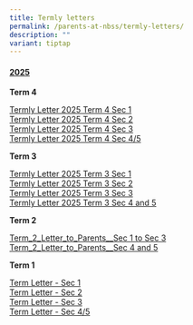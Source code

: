 ```yaml
---
title: Termly letters
permalink: /parents-at-nbss/termly-letters/
description: ""
variant: tiptap
---
```

<h4><strong><u>2025</u></strong></h4>
<p><strong>Term 4</strong>
</p>
<p><a href="/files/2025 term3 letter/NBSS_Termly_Letter_2025_Term_4_Sec_1.pdf" rel="noopener nofollow" target="_blank">Termly Letter 2025 Term 4 Sec 1</a>
<br><a href="/files/2025 term3 letter/NBSS_Termly_Letter_2025_Term_4_Sec_2.pdf" rel="noopener nofollow" target="_blank">Termly Letter 2025 Term 4 Sec 2</a>
<br><a href="/files/2025 term3 letter/NBSS_Termly_Letter_2025_Term_4_Sec_3.pdf" rel="noopener nofollow" target="_blank">Termly Letter 2025 Term 4 Sec 3</a>
<br><a href="/files/2025 term3 letter/NBSS_Termly_Letter_2025_Term_4_Sec_4___5.pdf" rel="noopener nofollow" target="_blank">Termly Letter 2025 Term 4 Sec 4/5</a>
</p>
<p></p>
<p><strong>Term 3</strong>
</p>
<p><a href="/files/2025 term letter/NBSS_Termly_Letter_2025_Term_3___Sec_1.pdf" rel="noopener nofollow" target="_blank">Termly Letter 2025 Term 3 Sec 1</a>
<br><a href="/files/2025 term letter/NBSS_Termly_Letter_2025_Term_3___Sec_2.pdf" rel="noopener nofollow" target="_blank">Termly Letter 2025 Term 3 Sec 2</a>
<br><a href="/files/2025 term letter/NBSS_Termly_Letter_2025_Term_3___Sec_3.pdf" rel="noopener nofollow" target="_blank">Termly Letter 2025 Term 3 Sec 3</a>
<br><a href="/files/2025 term letter/NBSS_Termly_Letter_2025_Term_3___Sec_4_and_5.pdf" rel="noopener nofollow" target="_blank">Termly Letter 2025 Term 3 Sec 4 and 5</a>
<br>
</p>
<p><strong>Term 2</strong>
</p>
<p><a href="/files/2025 term letter/Term_2_Letter_to_Parents__S1_3_.pdf" rel="noopener nofollow" target="_blank">Term_2_Letter_to_Parents__Sec 1 to Sec 3</a>
<br><a href="/files/2025 term letter/Term_2_Letter_to_Parents__S4_5_.pdf" rel="noopener nofollow" target="_blank">Term_2_Letter_to_Parents__Sec 4 and 5</a>
</p>
<p></p>
<p><strong>Term 1</strong>
</p>
<p><a href="/files/2025 term letter/NBSS_Termly_Letter_2025_Term_1___Sec_1.pdf" rel="noopener nofollow" target="_blank">Term Letter - Sec 1</a>
<br><a href="/files/2025 term letter/NBSS_Termly_Letter_2025_Term_1___Sec_2.pdf" rel="noopener nofollow" target="_blank">Term Letter - Sec 2</a>
<br><a href="/files/2025 term letter/NBSS_Termly_Letter_2025_Term_1___Sec_3.pdf" rel="noopener nofollow" target="_blank">Term Letter - Sec 3</a>
<br><a href="/files/2025 term letter/NBSS_Termly_Letter_2025_Term_1___Sec_4___5.pdf" rel="noopener nofollow" target="_blank">Term Letter - Sec 4/5</a>
</p>
<p></p>
<p></p>